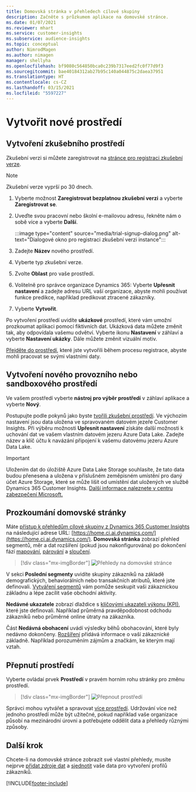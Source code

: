 ```yaml
---
title: Domovská stránka v přehledech cílové skupiny
description: Začněte s průzkumem aplikace na domovské stránce.
ms.date: 01/07/2021
ms.reviewer: mhart
ms.service: customer-insights
ms.subservice: audience-insights
ms.topic: conceptual
author: NimrodMagen
ms.author: nimagen
manager: shellyha
ms.openlocfilehash: bf9080c564850bca0c239b7317eed2fc0f77d9f3
ms.sourcegitcommit: bae40184312ab27b95c140a044875c2daea37951
ms.translationtype: HT
ms.contentlocale: cs-CZ
ms.lasthandoff: 03/15/2021
ms.locfileid: "5597227"
---
```

# <a name="create-a-new-environment"></a>Vytvořit nové prostředí

## <a name="create-a-trial-environment"></a>Vytvoření zkušebního prostředí

Zkušební verzi si můžete zaregistrovat na [stránce pro registraci zkušební verze](https://dynamics.microsoft.com/get-started/free-trial/?appname=customerinsights). 

> [!NOTE]
> Zkušební verze vyprší po 30 dnech.

1. Vyberte možnost **Zaregistrovat bezplatnou zkušební verzi** a vyberte **Zaregistrovat se**.

1. Uveďte svou pracovní nebo školní e-mailovou adresu, řekněte nám o sobě více a vyberte **Další**.

   :::image type="content" source="media/trial-signup-dialog.png" alt-text="Dialogové okno pro registraci zkušební verzi instance":::

1. Zadejte **Název** nového prostředí. 

1. Vyberte typ zkušební verze.

1. Zvolte **Oblast** pro vaše prostředí.

1. Volitelně pro správce organizace Dynamics 365: Vyberte **Upřesnit nastavení** a zadejte adresu URL vaší organizace, abyste mohli používat funkce predikce, například predikovat ztracené zákazníky.

1. Vyberte **Vytvořit**. 

Po vytvoření prostředí uvidíte **ukázkové** prostředí, které vám umožní prozkoumat aplikaci pomocí fiktivních dat. Ukázková data můžete změnit tak, aby odpovídala vašemu odvětví. Vyberte ikonu **Nastavení** v záhlaví a vyberte **Nastavení ukázky**. Dále můžete změnit vizuální motiv. 

[Přejděte do prostředí](#switch-environments), které jste vytvořili během procesu registrace, abyste mohli pracovat se svými vlastními daty.

## <a name="create-a-new-production-or-sandbox-environment"></a>Vytvoření nového provozního nebo sandboxového prostředí

Ve vašem prostředí vyberte **nástroj pro výběr prostředí** v záhlaví aplikace a vyberte **Nový**.

Postupujte podle pokynů jako byste [tvořili zkušební prostředí](#create-a-trial-environment). Ve výchozím nastavení jsou data uložena ve spravovaném datovém jezeře Customer Insights. Při výběru možnosti **Upřesnit nastavení** získáte další možnosti k uchování dat ve vašem vlastním datovém jezeru Azure Data Lake. Zadejte název a klíč účtu k navázání připojení k vašemu datovému jezeru Azure Data Lake. 

> [!IMPORTANT]
> Uložením dat do úložiště Azure Data Lake Storage souhlasíte, že tato data budou přenesena a uložena v příslušném zeměpisném umístění pro daný účet Azure Storage, které se může lišit od umístění dat uložených ve službě Dynamics 365 Customer Insights. [Další informace naleznete v centru zabezpečení Microsoft.](https://www.microsoft.com/trust-center)

## <a name="explore-the-home-page"></a>Prozkoumání domovské stránky

Máte [přístup k přehledům cílové skupiny z Dynamics 365 Customer Insights](https://home.ci.ai.dynamics.com/) na následující adrese URL: [https://home.ci.ai.dynamics.com/](https://home.ci.ai.dynamics.com/).
**Domovská stránka** zobrazí přehled segmentů, měr a dat rozšíření (pokud jsou nakonfigurována) po dokončení fází [mapování](map-entities.md), [párování](match-entities.md) a [sloučení](merge-entities.md).

> [!div class="mx-imgBorder"] 
> ![Přehledy na domovské stránce](media/home-page-insights.png "Přehledy na domovské stránce")

V sekci **Poslední segmenty** uvidíte skupiny zákazníků na základě demografických, behaviorálních nebo transakčních atributů, které jste definovali. [Vytváření segmentů](segments.md) vám pomůže seskupit vaši zákaznickou základnu a lépe zacílit vaše obchodní aktivity.

**Nedávné ukazatele** zobrazí dlaždice s [klíčovými ukazateli výkonu (KPI)](measures.md), které jste definovali. Například průměrná pravděpodobnost odchodu zákazníků nebo průměrné online útraty na zákazníka.

Část **Nedávná obohacení** uvádí výsledky běhů obohacování, které byly nedávno dokončeny. [Rozšíření](enrichment-hub.md) přidává informace o vaší zákaznické základně. Například porozuměním zájmům a značkám, ke kterým mají vztah.

## <a name="switch-environments"></a>Přepnutí prostředí

Vyberte ovládaí prvek **Prostředí** v pravém horním rohu stránky pro změnu prostředí.

> [!div class="mx-imgBorder"] 
> ![Přepnout prostředí](media/home-page-environment-switcher.png "Přepnout prostředí")

Správci mohou vytvářet a spravovat [více prostředí](manage-environments.md). Udržování více než jednoho prostředí může být užitečné, pokud například vaše organizace působí na mezinárodní úrovni a potřebujete oddělit data a přehledy různými způsoby.

## <a name="next-step"></a>Další krok

Chcete-li na domovské stránce zobrazit své vlastní přehledy, musíte nejprve [přidat zdroje dat](data-sources.md) a [sjednotit](data-unification.md) vaše data pro vytvoření profilů zákazníků.


[!INCLUDE[footer-include](../includes/footer-banner.md)]